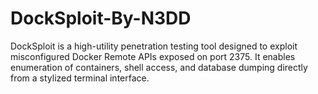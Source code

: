 # DockSploit-By-N3DD
DockSploit is a high-utility penetration testing tool designed to exploit misconfigured Docker Remote APIs exposed on port 2375. It enables enumeration of containers, shell access, and database dumping directly from a stylized terminal interface.
